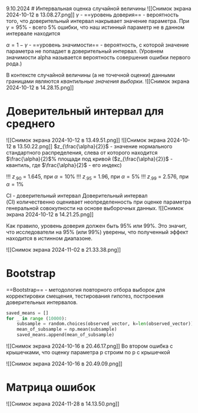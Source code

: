 9.10.2024
	# Интервальная оценка случайной величины
![[Снимок экрана 2024-10-12 в 13.08.27.png]]
$\gamma$ - ==уровень доверия== -  вероятность того, что доверительный интервал накрывает значение параметра.
При $\gamma = 95\%$ - всего 5% ошибки, что наш истинный параметр не в данном интервале находится

$\alpha = 1 - \gamma$ - ==уровень значимости== - вероятность, с которой значение параметра не попадает в доверительный интервал.
(Уровнем значимости аlpha называется вероятность совершения ошибки первого рода.)

В контексте случайной величины (а не точечной оценки) данными границами являются _квантильные значения выборки_.
![[Снимок экрана 2024-10-12 в 14.28.15.png]]
# Доверительный интервал для среднего
![[Снимок экрана 2024-10-12 в 13.49.51.png]]
![[Снимок экрана 2024-10-12 в 13.50.22.png]]
$z_{\frac{\alpha}{2}}$ - значение нормального стандартного распределения, слева от которого находится $\frac{\alpha}{2}$% площади под кривой
($z_{\frac{\alpha}{2}}$ - квантиль, где $\frac{\alpha}{2}$ - его индекс)

!!! $z_{.90}$ = 1.645, при $\alpha = 10\%$
!!! $z_{.95}$ = 1.96, при $\alpha = 5\%$
!!! $z_{.99}$ = 2.576, при $\alpha = 1\%$
 
CI - доверительный интервал
Доверительный интервал (CI) количественно оценивает неопределенность при оценке параметра генеральной совокупности на основе выборочных данных.
![[Снимок экрана 2024-10-12 в 14.21.25.png]]

Как правило, уровень доверия должен быть 95% или 99%. Это значит, что исследователи на 95% (или 99%) уверены, что полученный эффект находится в истинном диапазоне.

![[Снимок экрана 2024-11-02 в 21.33.38.png]]

# Bootstrap
==Bootstrap== - методология повторного отбора выборок для корректировки смещения, тестирования гипотез, построения доверительных интервалов.

``` python
saved_means = []
for _ in range (10000):
	subsample = random.choices(observed_vector, k=len(observed_vector))
	mean_of_subsample = np.mean(subsample)
	saved_means.append(mean_of_subsample)
```


![[Снимок экрана 2024-10-16 в 20.46.17.png]]
Во втором ошибка с крышечками, что оценку параметра p строим по p с крышечкой 

![[Снимок экрана 2024-10-16 в 20.49.09.png]]
 
# Матрица ошибок
![[Снимок экрана 2024-11-28 в 14.13.50.png]]
